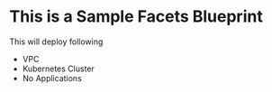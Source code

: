 # This is a Sample Facets Blueprint

This will deploy following

- VPC
- Kubernetes Cluster
- No Applications

